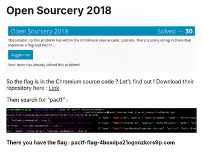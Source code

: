 # Open Sourcery 2018

![](./img/1.png#center)

So the flag is in the Chromium source code ? Let’s find out ! Download their repository here : [Link](https://github.com/chromium/chromium)

Then search for “pactf” :

![](./img/2.png#center)

**There you have the flag : pactf-flag-4boxdpa21ogonzkcrs9p.com**